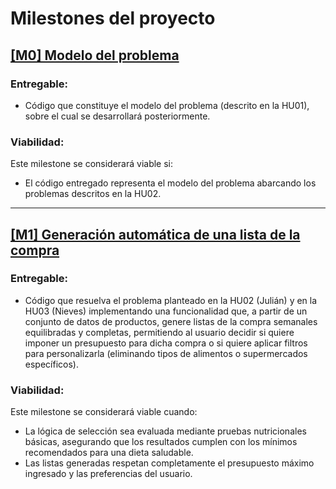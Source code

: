 # Milestones del proyecto

## [[M0] Modelo del problema](https://github.com/GaelGoncalba/AutoShopping/milestone/1)

### Entregable: 
- Código que constituye el modelo del problema (descrito en la HU01), sobre el cual se desarrollará posteriormente.

### Viabilidad: 
Este milestone se considerará viable si:
- El código entregado representa el modelo del problema abarcando los problemas descritos en la HU02.

----------------------------------------------------------------------------------------------------------------------------------------------------------------
## [[M1] Generación automática de una lista de la compra](https://github.com/GaelGoncalba/AutoShopping/milestone/2)

### Entregable: 
- Código que resuelva el problema planteado en la HU02 (Julián) y en la HU03 (Nieves) implementando una funcionalidad que, a partir de un conjunto de datos de productos, genere listas de la compra semanales equilibradas y completas, permitiendo al usuario decidir si quiere imponer un presupuesto para dicha compra o si quiere aplicar filtros para personalizarla (eliminando tipos de alimentos o supermercados específicos).

### Viabilidad: 
Este milestone se considerará viable cuando:
- La lógica de selección sea evaluada mediante pruebas nutricionales básicas, asegurando que los resultados cumplen con los mínimos recomendados para una dieta saludable.
- Las listas generadas respetan completamente el presupuesto máximo ingresado y las preferencias del usuario.
